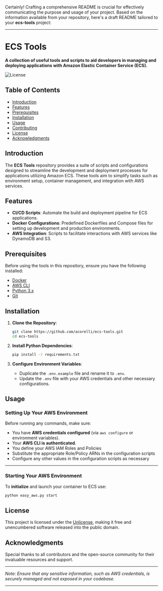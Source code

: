 Certainly! Crafting a comprehensive README is crucial for effectively communicating the purpose and usage of your project. Based on the information available from your repository, here's a draft README tailored to your **ecs-tools** project:  
  
---  
  
# **ECS Tools**  
  
**A collection of useful tools and scripts to aid developers in managing and deploying applications with Amazon Elastic Container Service (ECS).**  
  
![License](https://img.shields.io/badge/license-Unlicense-blue.svg)  
  
## **Table of Contents**  
  
- [Introduction](#introduction)  
- [Features](#features)  
- [Prerequisites](#prerequisites)  
- [Installation](#installation)  
- [Usage](#usage)  
- [Contributing](#contributing)  
- [License](#license)  
- [Acknowledgments](#acknowledgments)  
  
## **Introduction**  
  
The **ECS Tools** repository provides a suite of scripts and configurations designed to streamline the development and deployment processes for applications utilizing Amazon ECS. These tools aim to simplify tasks such as environment setup, container management, and integration with AWS services.  
  
## **Features**  
  
- **CI/CD Scripts**: Automate the build and deployment pipeline for ECS applications.  
- **Docker Configurations**: Predefined Dockerfiles and Compose files for setting up development and production environments.  
- **AWS Integration**: Scripts to facilitate interactions with AWS services like DynamoDB and S3.  
  
## **Prerequisites**  
  
Before using the tools in this repository, ensure you have the following installed:  
  
- [Docker](https://www.docker.com/get-started)  
- [AWS CLI](https://aws.amazon.com/cli/)  
- [Python 3.x](https://www.python.org/downloads/)  
- [Git](https://git-scm.com/)  
  
## **Installation**  
  
1. **Clone the Repository**:  
  
   ```bash  
   git clone https://github.com/acorelli/ecs-tools.git  
   cd ecs-tools  
   ```  
  
2. **Install Python Dependencies**:  
  
   ```bash  
   pip install -r requirements.txt  
   ```  
  
3. **Configure Environment Variables**:  
    
   - Duplicate the `.env.example` file and rename it to `.env`.  
   - Update the `.env` file with your AWS credentials and other necessary configurations.  
    
## **Usage**    
  
### **Setting Up Your AWS Environment**    
Before running any commands, make sure:  
- You have **AWS credentials configured** (via `aws configure` or environment variables).  
- Your **AWS CLI is authenticated**.  
- You define your AWS IAM Roles and Policies
- Substitute the appropriate Role/Policy ARNs in the configuration scripts
- Configure any other values in the configuration scripts as necessary
  
---  
  
### **Starting Your AWS Environment**  
  
To **initialize** and launch your container to ECS use:  
  
```bash  
python easy_aws.py start
```    
  
## **License**  
  
This project is licensed under the [Unlicense](LICENSE), making it free and unencumbered software released into the public domain.  
  
## **Acknowledgments**  
  
Special thanks to all contributors and the open-source community for their invaluable resources and support.  
  
---  
  
*Note: Ensure that any sensitive information, such as AWS credentials, is securely managed and not exposed in your codebase.*  
  
---